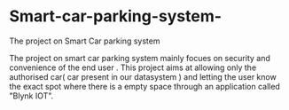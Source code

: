 # Smart-car-parking-system-
The project on Smart Car parking system


The project on smart car parking system mainly focues on security and convenience of the end user .
This project aims at allowing only the authorised car( car present in our datasystem ) and letting the user know the exact spot where there is a empty space through an application called "Blynk IOT".
